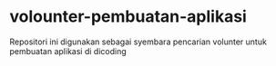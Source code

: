 # volounter-pembuatan-aplikasi
Repositori ini digunakan sebagai syembara pencarian volunter untuk pembuatan aplikasi di dicoding
